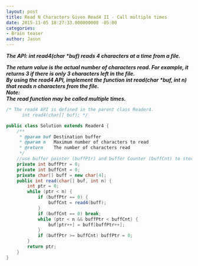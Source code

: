 ```yaml
---
layout: post
title: Read N Characters Given Read4 II - Call multiple times
date: 2015-11-05 18:27:33.000000000 -05:00
categories:
- Brain teaser
author: Jason
---
```

<p><strong><em>The API: int read4(char *buf) reads 4 characters at a time from a file.<br />

The return value is the actual number of characters read. For example, it returns 3 if there is only 3 characters left in the file.<br />
By using the read4 API, implement the function int read(char *buf, int n) that reads n characters from the file.<br />
Note:<br />
The read function may be called multiple times.</em></strong></p>
``` java
/* The read4 API is defined in the parent class Reader4.
      int read4(char[] buf); */

public class Solution extends Reader4 {
    /**
     * @param buf Destination buffer
     * @param n   Maximum number of characters to read
     * @return    The number of characters read
     */
    //use buffer pointer (buffPtr) and buffer Counter (buffCnt) to store the data received in previous calls. In the while loop, if buffPtr reaches current buffCnt, it will be set as zero to be ready to read new data.
    private int buffPtr = 0;
    private int buffCnt = 0;
    private char[] buff = new char[4];
    public int read(char[] buf, int n) {
        int ptr = 0;
        while (ptr < n) {
            if (buffPtr == 0) {
                buffCnt = read4(buff);
            }
            if (buffCnt == 0) break;
            while (ptr < n && buffPtr < buffCnt) {
                buf[ptr++] = buff[buffPtr++];
            }
            if (buffPtr >= buffCnt) buffPtr = 0;
        }
        return ptr;
    }
}
```
